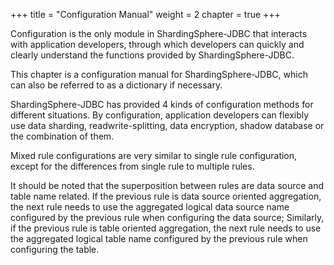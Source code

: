 +++
title = "Configuration Manual"
weight = 2
chapter = true
+++

Configuration is the only module in ShardingSphere-JDBC that interacts with application developers, 
through which developers can quickly and clearly understand the functions provided by ShardingSphere-JDBC.

This chapter is a configuration manual for ShardingSphere-JDBC, which can also be referred to as a dictionary if necessary.

ShardingSphere-JDBC has provided 4 kinds of configuration methods for different situations. 
By configuration, application developers can flexibly use data sharding, readwrite-splitting, data encryption, shadow database or the combination of them.

Mixed rule configurations are very similar to single rule configuration, except for the differences from single rule to multiple rules.

It should be noted that the superposition between rules are data source and table name related.
If the previous rule is data source oriented aggregation, the next rule needs to use the aggregated logical data source name configured by the previous rule when configuring the data source;
Similarly, if the previous rule is table oriented aggregation, the next rule needs to use the aggregated logical table name configured by the previous rule when configuring the table.
